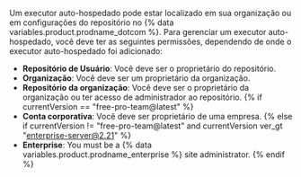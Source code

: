 Um executor auto-hospedado pode estar localizado em sua organização ou em configurações do repositório no {% data variables.product.prodname_dotcom %}. Para gerenciar um executor auto-hospedado, você deve ter as seguintes permissões, dependendo de onde o executor auto-hospedado foi adicionado:
- **Repositório de Usuário**: Você deve ser o proprietário do repositório.
- **Organização**: Você deve ser um proprietário da organização.
- **Repositório da organização**: Você deve ser o proprietário da organização ou ter acesso de administrador ao repositório.
{% if currentVersion == "free-pro-team@latest" %}
- **Conta corporativa**: Você deve ser proprietário de uma empresa.
{% else if currentVersion != "free-pro-team@latest" and currentVersion ver_gt "enterprise-server@2.21" %}
- **Enterprise**: You must be a {% data variables.product.prodname_enterprise %} site administrator.
{% endif %}
